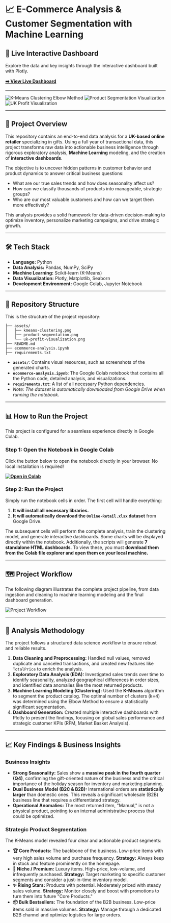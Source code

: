 # 📈 E-Commerce Analysis & Customer Segmentation with Machine Learning

## 🚀 Live Interactive Dashboard

Explore the data and key insights through the interactive dashboard built with Plotly.

**[➡️ View Live Dashboard](https://78a5a393-d942-4685-9c26-e318f671f8e9.plotly.app/)**

---

![K-Means Clustering Elbow Method](Assets/kmeans-clustering.png)
![Product Segmentation Visualization](Assets/product-segmentation.png)
![UK Profit Visualization](Assets/uk-profit-visualization.png)

---

## 📝 Project Overview

This repository contains an end-to-end data analysis for a **UK-based online retailer** specializing in gifts. Using a full year of transactional data, this project transforms raw data into actionable business intelligence through rigorous exploratory analysis, **Machine Learning** modeling, and the creation of **interactive dashboards**.

The objective is to uncover hidden patterns in customer behavior and product dynamics to answer critical business questions:
- What are our true sales trends and how does seasonality affect us?
- How can we classify thousands of products into manageable, strategic groups?
- Who are our most valuable customers and how can we target them more effectively?

This analysis provides a solid framework for data-driven decision-making to optimize inventory, personalize marketing campaigns, and drive strategic growth.

---

## 🛠️ Tech Stack

- **Language:** Python
- **Data Analysis:** Pandas, NumPy, SciPy
- **Machine Learning:** Scikit-learn (K-Means)
- **Data Visualization:** Plotly, Matplotlib, Seaborn
- **Development Environment:** Google Colab, Jupyter Notebook

---

## 📂 Repository Structure

This is the structure of the project repository:

```
├── assets/
│   ├── kmeans-clustering.png
│   ├── product-segmentation.png
│   └── uk-profit-visualization.png
├── README.md
├── ecommerce-analysis.ipynb
├── requirements.txt
```

- **`assets/`**: Contains visual resources, such as screenshots of the generated charts.
- **`ecommerce-analysis.ipynb`**: The Google Colab notebook that contains all the Python code, detailed analysis, and visualizations.
- **`requirements.txt`**: A list of all necessary Python dependencies.
- *Note: The dataset is automatically downloaded from Google Drive when running the notebook.*

---

## 📊 How to Run the Project

This project is configured for a seamless experience directly in Google Colab.

### **Step 1: Open the Notebook in Google Colab**

Click the button below to open the notebook directly in your browser. No local installation is required!

**[![Open in Colab](https://colab.research.google.com/assets/colab-badge.svg)](https://colab.research.google.com/github/eppursimuove9/E-commerce-Sales-Analysis/blob/main/ecommerce_analysis.ipynb)**

### **Step 2: Run the Project**

Simply run the notebook cells in order. The first cell will handle everything:
1.  **It will install all necessary libraries.**
2.  **It will automatically download the `Online-Retail.xlsx` dataset** from Google Drive.

The subsequent cells will perform the complete analysis, train the clustering model, and generate interactive dashboards. Some charts will be displayed directly within the notebook. Additionally, the scripts will generate **7 standalone HTML dashboards**. To view these, you must **download them from the Colab file explorer and open them on your local machine.**

---

## 🗺️ Project Workflow

The following diagram illustrates the complete project pipeline, from data ingestion and cleaning to machine learning modeling and the final dashboard generation.

![Project Workflow](./assets/diagram.png)

---

## 🧠 Analysis Methodology

The project follows a structured data science workflow to ensure robust and reliable results.

1.  **Data Cleaning and Preprocessing:** Handled null values, removed duplicate and canceled transactions, and created new features like `TotalPrice` to enrich the analysis.
2.  **Exploratory Data Analysis (EDA):** Investigated sales trends over time to identify seasonality, analyzed geographical differences in order sizes, and identified data anomalies like the most returned products.
3.  **Machine Learning Modeling (Clustering):** Used the **K-Means** algorithm to segment the product catalog. The optimal number of clusters (k=4) was determined using the Elbow Method to ensure a statistically significant segmentation.
4.  **Dashboard Generation:** Created multiple interactive dashboards with Plotly to present the findings, focusing on global sales performance and strategic customer KPIs (RFM, Market Basket Analysis).

---

## 📈 Key Findings & Business Insights

### **Business Insights**
- **Strong Seasonality:** Sales show a **massive peak in the fourth quarter (Q4)**, confirming the gift-oriented nature of the business and the critical importance of the holiday season for inventory and marketing planning.
- **Dual Business Model (B2C & B2B):** International orders are **statistically larger** than domestic ones. This reveals a significant wholesale (B2B) business line that requires a differentiated strategy.
- **Operational Anomalies:** The most returned item, "Manual," is not a physical product, pointing to an internal administrative process that could be optimized.

### **Strategic Product Segmentation**
The K-Means model revealed four clear and actionable product segments:

- **🏆 Core Products:** The backbone of the business. Low-price items with very high sales volume and purchase frequency. **Strategy:** Always keep in stock and feature prominently on the homepage.
- **💎 Niche / Premium:** Luxury items. High-price, low-volume, and infrequently purchased. **Strategy:** Target marketing to specific customer segments and consider a just-in-time inventory model.
- **✨ Rising Stars:** Products with potential. Moderately priced with steady sales volume. **Strategy:** Monitor closely and boost with promotions to turn them into future "Core Products."
- **📦 Bulk Bestsellers:** The foundation of the B2B business. Low-price items sold in massive volumes. **Strategy:** Manage through a dedicated B2B channel and optimize logistics for large orders.
